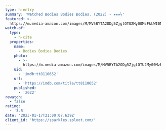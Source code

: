 ```yaml
---
type: h-entry
summary: 'Watched Bodies Bodies Bodies, (2022) - ★★★½'
featured: >-
  https://m.media-amazon.com/images/M/MV5BYTA2ODg5ZjgtOTU2My00MzFkLWI0NzMtZmQ5MmRhMWU1NzhlXkEyXkFqcGdeQXVyMTM1MTE1NDMx._V1_SX300.jpg
watch-of:
  type:
    - h-cite
  properties:
    name:
      - Bodies Bodies Bodies
    photo:
      - >-
        https://m.media-amazon.com/images/M/MV5BYTA2ODg5ZjgtOTU2My00MzFkLWI0NzMtZmQ5MmRhMWU1NzhlXkEyXkFqcGdeQXVyMTM1MTE1NDMx._V1_SX300.jpg
    uid:
      - 'imdb:tt8110652'
    url:
      - 'https://imdb.com/title/tt8110652'
    published:
      - '2022'
rewatch:
  - false
rating:
  - '3.5'
date: '2023-01-17T21:00:07.639Z'
client_id: 'https://sparkles.sploot.com/'
---
```


